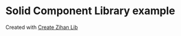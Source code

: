 # Solid Component Library example

Created with [Create Zihan Lib](https://github.com/zihan-ch/create-zihan-lib)
